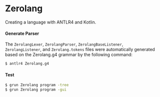 # Zerolang

Creating a language with ANTLR4 and Kotlin.

#### Generate Parser

The `ZerolangLexer`, `ZerolangParser`, `ZerolangBaseListener`, `ZerolangListener`, and `Zerolang.tokens` files were automatically generated based on the Zerolang.g4 grammar by the following command:

```bash
$ antlr4 Zerolang.g4
```

#### Test

```bash
$ grun Zerolang program -tree
$ grun Zerolang program -gui
```

